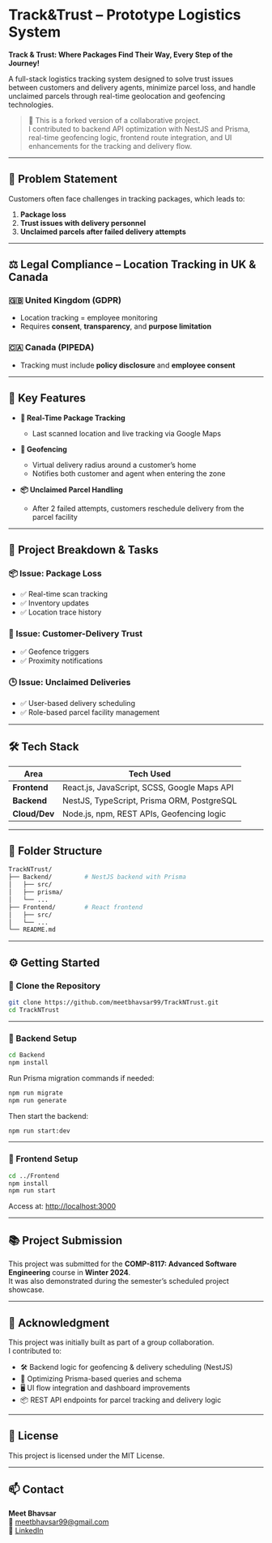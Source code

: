 # Track&Trust – Prototype Logistics System

**Track & Trust: Where Packages Find Their Way, Every Step of the Journey!**

A full-stack logistics tracking system designed to solve trust issues between customers and delivery agents, minimize parcel loss, and handle unclaimed parcels through real-time geolocation and geofencing technologies.

> 🚀 This is a forked version of a collaborative project.  
> I contributed to backend API optimization with NestJS and Prisma, real-time geofencing logic, frontend route integration, and UI enhancements for the tracking and delivery flow.

---

## 🧩 Problem Statement

Customers often face challenges in tracking packages, which leads to:

1. **Package loss**
2. **Trust issues with delivery personnel**
3. **Unclaimed parcels after failed delivery attempts**

---

## ⚖️ Legal Compliance – Location Tracking in UK & Canada

### 🇬🇧 United Kingdom (GDPR)

- Location tracking = employee monitoring
- Requires **consent**, **transparency**, and **purpose limitation**

### 🇨🇦 Canada (PIPEDA)

- Tracking must include **policy disclosure** and **employee consent**

---

## 🚀 Key Features

- **📍 Real-Time Package Tracking**

  - Last scanned location and live tracking via Google Maps

- **🛑 Geofencing**

  - Virtual delivery radius around a customer’s home
  - Notifies both customer and agent when entering the zone

- **📦 Unclaimed Parcel Handling**
  - After 2 failed attempts, customers reschedule delivery from the parcel facility

---

## 🔧 Project Breakdown & Tasks

### 📦 Issue: Package Loss

- ✅ Real-time scan tracking
- ✅ Inventory updates
- ✅ Location trace history

### 🧍 Issue: Customer-Delivery Trust

- ✅ Geofence triggers
- ✅ Proximity notifications

### 🕒 Issue: Unclaimed Deliveries

- ✅ User-based delivery scheduling
- ✅ Role-based parcel facility management

---

## 🛠️ Tech Stack

| Area          | Tech Used                                   |
| ------------- | ------------------------------------------- |
| **Frontend**  | React.js, JavaScript, SCSS, Google Maps API |
| **Backend**   | NestJS, TypeScript, Prisma ORM, PostgreSQL  |
| **Cloud/Dev** | Node.js, npm, REST APIs, Geofencing logic   |

---

## 📁 Folder Structure

```bash
TrackNTrust/
├── Backend/         # NestJS backend with Prisma
│   ├── src/
│   ├── prisma/
│   └── ...
├── Frontend/        # React frontend
│   ├── src/
│   └── ...
└── README.md
```

---

## ⚙️ Getting Started

### 🔄 Clone the Repository

```bash
git clone https://github.com/meetbhavsar99/TrackNTrust.git
cd TrackNTrust
```

---

### 🧠 Backend Setup

```bash
cd Backend
npm install
```

Run Prisma migration commands if needed:

```bash
npm run migrate
npm run generate
```

Then start the backend:

```bash
npm run start:dev
```

---

### 🎨 Frontend Setup

```bash
cd ../Frontend
npm install
npm run start
```

Access at: [http://localhost:3000](http://localhost:3000)

---

## 📚 Project Submission

This project was submitted for the **COMP-8117: Advanced Software Engineering** course in **Winter 2024**.  
It was also demonstrated during the semester’s scheduled project showcase.

---

## 🙌 Acknowledgment

This project was initially built as part of a group collaboration.  
I contributed to:

- 🛠️ Backend logic for geofencing & delivery scheduling (NestJS)
- 🎯 Optimizing Prisma-based queries and schema
- 🖥️ UI flow integration and dashboard improvements
- 📦 REST API endpoints for parcel tracking and delivery logic

---

## 📜 License

This project is licensed under the MIT License.

---

## 📫 Contact

**Meet Bhavsar**  
📧 [meetbhavsar99@gmail.com](mailto:meetbhavsar99@gmail.com)  
💼 [LinkedIn](https://www.linkedin.com/in/meet-bhavsar-0059ba1b5/)
